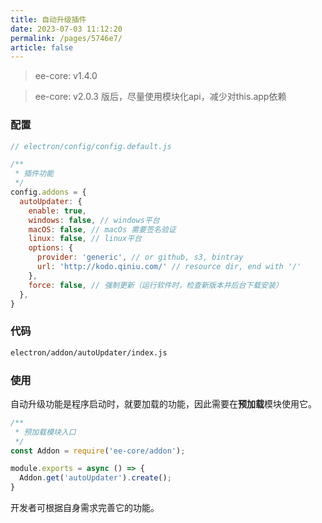 ```yaml
---
title: 自动升级插件
date: 2023-07-03 11:12:20
permalink: /pages/5746e7/
article: false
---
```


> ee-core: v1.4.0

> ee-core: v2.0.3 版后，尽量使用模块化api，减少对this.app依赖

###  配置
```javascript
// electron/config/config.default.js

/**
 * 插件功能
 */
config.addons = {
  autoUpdater: {
    enable: true,
    windows: false, // windows平台
    macOS: false, // macOs 需要签名验证
    linux: false, // linux平台
    options: {
      provider: 'generic', // or github, s3, bintray
      url: 'http://kodo.qiniu.com/' // resource dir, end with '/'
    },
    force: false, // 强制更新（运行软件时，检查新版本并后台下载安装）
  }, 
}
```
###  代码
```bash
electron/addon/autoUpdater/index.js
```
###  使用
自动升级功能是程序启动时，就要加载的功能，因此需要在**预加载**模块使用它。
```javascript
/**
 * 预加载模块入口
 */
const Addon = require('ee-core/addon');

module.exports = async () => {
  Addon.get('autoUpdater').create();
}
```
开发者可根据自身需求完善它的功能。

